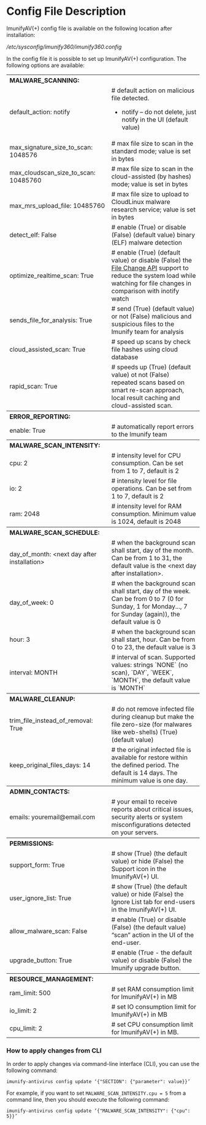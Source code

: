 ﻿# Config File Description


ImunifyAV(+) config file is available on the following location after installation:

_/etc/sysconfig/imunify360/imunify360.config_

In the config file it is possible to set up ImunifyAV(+) configuration. The following options are available:

<table>
<tr>
<th colspan="2" align="left"><span class="notranslate">MALWARE_SCANNING:</span></th></tr>
<tr><td><span class="notranslate">default_action: notify</span></td>
<td># default action on malicious file detected.<br>
<ul>
<li><span class="notranslate">notify</span> – do not delete, just notify in the UI (default value)</li></ul></td></tr>
<tr><td><span class="notranslate">max_signature_size_to_scan: 1048576</span></td>
<td># max file size to scan in the standard mode; value is set in bytes</td></tr>
<tr><td><span class="notranslate">max_cloudscan_size_to_scan: 10485760</span></td>
<td># max file size to scan in the cloud-assisted (by hashes) mode; value is set in bytes</td></tr>
<tr><td><span class="notranslate">max_mrs_upload_file: 10485760</span></td>
<td># max file size to upload to CloudLinux malware research service; value is set in bytes</td></tr>
<tr><td><span class="notranslate">detect_elf: False</span></td>
<td># enable (<span class="notranslate">True</span>) or disable (<span class="notranslate">False</span>) (default value) binary (ELF) malware detection</td></tr>
<tr><td><span class="notranslate">optimize_realtime_scan: True</span></td>
<td># enable (<span class="notranslate">True</span>) (default value) or disable (<span class="notranslate">False</span>) the  <a href="https://docs.cloudlinux.com/cloudlinux_os_kernel/#file-change-api" target="_blank">File Change API</a> support to reduce the system load while watching for file changes in comparison with inotify watch</td></tr>
<tr><td><span class="notranslate">sends_file_for_analysis: True</span></td>
<td># send (<span class="notranslate">True</span>) (default value) or not (<span class="notranslate">False</span>) malicious and suspicious files to the Imunify team for analysis</td></tr>
<tr><td><span class="notranslate">cloud_assisted_scan: True</span></td>
<td># speed up scans by check file hashes using cloud database</td></tr>
<tr><td><span class="notranslate">rapid_scan: True</span></td>
<td># speeds up (<span class="notranslate">True</span>) (default value) ot not (<span class="notranslate">False</span>) repeated scans based on smart re-scan approach, local result caching and cloud-assisted scan.</td></tr>
<th colspan="2" align="left"><span class="notranslate">ERROR_REPORTING:</span></th></tr>
<tr><td><span class="notranslate">enable: True</span></td>
<td># automatically report errors to the Imunify team</td></tr>
<tr>
<th colspan="2" align="left"><span class="notranslate">MALWARE_SCAN_INTENSITY:</span></th></tr>
<tr><td><span class="notranslate">cpu: 2</span></td>
<td># intensity level for CPU consumption. Can be set from 1 to 7, default is 2</td></tr>
<tr><td><span class="notranslate">io: 2</span></td>
<td># intensity level for file operations. Can be set from 1 to 7, default is 2</td></tr>
<tr><td><span class="notranslate">ram: 2048</span></td>
<td># intensity level for RAM consumption. Minimum value is 1024, default is 2048</td></tr>
<tr>
<th colspan="2" align="left"><span class="notranslate">MALWARE_SCAN_SCHEDULE:</span></th></tr>
<tr><td><span class="notranslate">day_of_month: &lt;next day after installation&gt;</span></td>
<td># when the background scan shall start, day of the month. Can be from 1 to 31, the default value is the &lt;next day after installation&gt;.</td></tr>
<tr><td><span class="notranslate">day_of_week: 0</span></td>
<td># when the background scan shall start, day of the week. Can be from 0 to 7 (0 for Sunday, 1 for Monday..., 7 for Sunday (again)), the default value is 0</td></tr>
<tr><td><span class="notranslate">hour: 3</span></td>
<td># when the background scan shall start, hour. Can be from 0 to 23, the default value is 3</td></tr>
<tr><td><span class="notranslate">interval: MONTH</span></td>
<td># interval of scan. Supported values: strings <span class="notranslate">`NONE`</span> (no scan), <span class="notranslate">`DAY`</span>, <span class="notranslate">`WEEK`</span>, <span class="notranslate">`MONTH`</span>, the default value is <span class="notranslate">`MONTH`</span></td></tr>
<tr><th colspan="2" align="left"><span class="notranslate">MALWARE_CLEANUP:</span></th></tr>
<tr><td><span class="notranslate">trim_file_instead_of_removal: True</span></td>
<td># do not remove infected file during cleanup but make the file zero-size (for malwares like web-shells) (<span class="notranslate">True</span>) (default value)</td></tr>
<tr><td><span class="notranslate">keep_original_files_days: 14</span></td>
<td># the original infected file is available for restore within the defined period. The default is 14 days. The minimum value is one day.</td></tr>
<tr><th colspan="2" align="left"><span class="notranslate">ADMIN_CONTACTS:</span></th></tr>
<tr><td><span class="notranslate">emails: youremail@email.com</span></td>
<td># your email to receive reports about critical issues, security alerts or system misconfigurations detected on your servers.</td></tr>
<tr><th colspan="2" align="left"><span class="notranslate">PERMISSIONS:</span></th></tr>
<tr><td><span class="notranslate">support_form: True</span></td>
<td># show (<span class="notranslate">True</span>) (the default value) or hide (<span class="notranslate">False</span>) the Support icon in the ImunifyAV(+) UI.</td></tr>
<tr><td><span class="notranslate">user_ignore_list: True</span></td>
<td># show (<span class="notranslate">True</span>) (the default value) or hide (<span class="notranslate">False</span>) the Ignore List tab for end-users in the ImunifyAV(+) UI.</td></tr>
<tr><td><span class="notranslate">allow_malware_scan: False</span></td>
<td># enable (<span class="notranslate">True</span>) or disable (<span class="notranslate">False</span>) (the default value) “scan” action in the UI of the end-user.</td></tr>
<tr>
<td width="250px;"><span class="notranslate">upgrade_button: True</span></td><td># enable (<span class="notranslate">True</span> - the default value) or disable (<span class="notranslate">False</span>) the Imunify upgrade button.</td></tr>
<tr>
<th colspan="2" align="left"><span class="notranslate">RESOURCE_MANAGEMENT:</span></th></tr>
<tr><td><span class="notranslate">ram_limit: 500</span></td>
<td># set RAM consumption limit for ImunifyAV(+) in MB</td></tr>
<tr><td><span class="notranslate">io_limit: 2</span></td>
<td># set IO consumption limit for ImunifyAV(+) in MB</td></tr>
<tr><td><span class="notranslate">cpu_limit: 2</span></td>
<td># set CPU consumption limit for ImunifyAV(+) in MB.</td></tr>
</table>

### How to apply changes from CLI

In order to apply changes via command-line interface (CLI), you can use the following command:

<div class="notranslate">

```
imunify-antivirus config update ‘{"SECTION": {"parameter": value}}’ 
```
</div>

For example, if you want to set <span class="notranslate">`MALWARE_SCAN_INTENSITY.cpu = 5`</span> from a command line, then you should execute the following command:

<div class="notranslate">

```
imunify-antivirus config update ‘{"MALWARE_SCAN_INTENSITY": {"cpu": 5}}’
```
</div>

